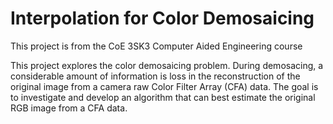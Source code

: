 # Interpolation for Color Demosaicing

This project is from the CoE 3SK3 Computer Aided Engineering course

This project explores the color demosaicing problem. During demosacing, a considerable amount of information is loss in the reconstruction of the original 
image from a camera raw Color Filter Array (CFA) data. The goal is to investigate and develop an algorithm that can best estimate the original RGB image from a CFA data. 

